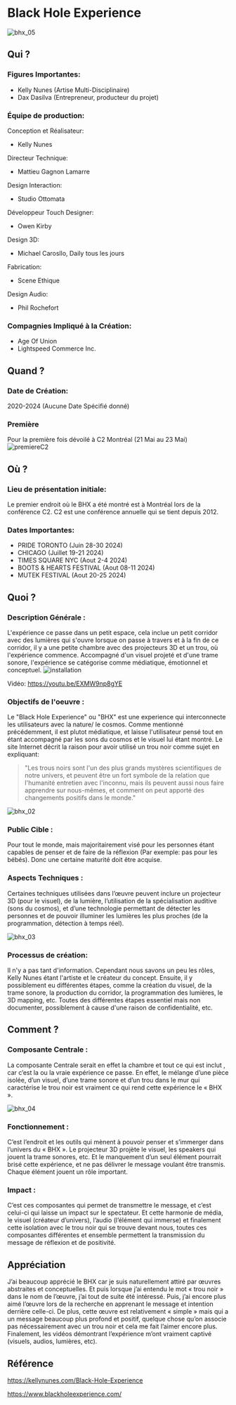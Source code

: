 # Black Hole Experience

![bhx_05](assets/images/bhx_05.jpg)

## Qui ?
### Figures Importantes: 
 - Kelly Nunes (Artise Multi-Disciplinaire)
 - Dax Dasilva (Entrepreneur, producteur du projet)

### Équipe de production:

Conception et Réalisateur:
- Kelly Nunes

Directeur Technique: 
- Mattieu Gagnon Lamarre

Design Interaction: 
- Studio Ottomata

Développeur Touch Designer:
- Owen Kirby

Design 3D: 
- Michael Carosllo, Daily tous les jours

Fabrication: 
- Scene Ethique

Design Audio:
- Phil Rochefort


### Compagnies Impliqué à la Création:
- Age Of Union
- Lightspeed Commerce Inc.

## Quand ?
### Date de Création: 
2020-2024 (Aucune Date Spécifié donné)

### Première
Pour la première fois dévoilé à C2 Montréal (21 Mai au 23 Mai)
![premiereC2](assets/images/c2_mtl_premiere.jpg)

## Où ?
### Lieu de présentation initiale:
Le premier endroit où le BHX a été montré est à Montréal lors de la conférence C2. C2 est une conférence annuelle qui se tient depuis 2012.

### Dates Importantes:
- PRIDE TORONTO (Juin 28-30 2024)
- CHICAGO (Juillet 19-21 2024)
- TIMES SQUARE NYC (Aout 2-4 2024)
- BOOTS & HEARTS FESTIVAL (Aout 08-11 2024)
- MUTEK FESTIVAL (Aout 20-25 2024)

## Quoi ?
### Description Générale :
L'expérience ce passe dans un petit espace, cela inclue un petit corridor avec des lumières qui s'ouvre lorsque on passe à travers et à la fin de ce corridor, il y a une petite chambre avec des projecteurs 3D et un trou, où l'expérience commence. Accompagné d'un visuel projeté et d'une trame sonore, l'expérience se catégorise comme médiatique, émotionnel et conceptuel.
![installation](assets/images/experience-installation.jpg)

Vidéo: https://youtu.be/EXMW9np8gYE

### Objectifs de l'oeuvre :
Le "Black Hole Experience" ou "BHX" est une experience qui interconnecte les utilisateurs avec la nature/ le cosmos. Comme mentionné précédemment, il est plutot médiatique, et laisse l'utilisateur pensé tout en étant accompagné par les sons du cosmos et le visuel lui étant montré. Le site Internet décrit la raison pour avoir utilisé un trou noir comme sujet en expliquant: 
> "Les trous noirs sont l'un des plus grands mystères scientifiques de notre univers, et peuvent être un fort symbole de la relation que l'humanité entretien avec l'inconnu, mais ils peuvent aussi nous faire apprendre sur nous-mêmes, et comment on peut apporté des changements positifs dans le monde."

![bhx_02](assets/images/bhx_img_02.jpg)

### Public Cible :
Pour tout le monde, mais majoritairement visé pour les personnes étant capables de penser et de faire de la réflexion (Par exemple: pas pour les bébés). Donc une certaine maturité doit être acquise. 

### Aspects Techniques :
Certaines techniques utilisées dans l’œuvre peuvent inclure un projecteur 3D (pour le visuel), de la lumière, l’utilisation de la spécialisation auditive (sons du cosmos), et d’une technologie permettant de détecter les personnes et de pouvoir illuminer les lumières les plus proches (de la programmation, détection à temps réel).

![bhx_03](assets/images/blackHoleX_image-01.jpg)

### Processus de création: 
Il n'y a pas tant d'information. Cependant nous savons un peu les rôles, Kelly Nunes étant l'artiste et le créateur du concept. Ensuite, il y possiblement eu différentes étapes, comme la création du visuel, de la trame sonore, la production du corridor, la programmation des lumières, le 3D mapping, etc. Toutes des différentes étapes essentiel mais non documenter, possiblement à cause d'une raison de confidentialité, etc.



## Comment ?
### Composante Centrale :
La composante Centrale serait en effet la chambre et tout ce qui est inclut , car c’est la ou la vraie expérience ce passe. En effet, le mélange d’une pièce isolée, d’un visuel, d’une trame sonore et d’un trou dans le mur qui caractérise le trou noir est vraiment ce qui rend cette expérience le « BHX ».

![bhx_04](assets/images/bhx_03.jpg)

### Fonctionnement :
C’est l’endroit et les outils qui mènent à pouvoir penser et s’immerger dans l’univers du « BHX ». Le projecteur 3D projète le visuel, les speakers qui jouent la trame sonores, etc. Et le manquement d’un seul élément pourrait brisé cette expérience, et ne pas délivrer le message voulant être transmis. Chaque élément jouent un rôle important.

### Impact : 
C’est ces composantes qui permet de transmettre le message, et c’est celui-ci qui laisse un impact sur le spectateur. Et cette harmonie de média, le visuel (créateur d’univers), l’audio (l’élément qui immerse) et finalement cette isolation avec le trou noir qui se trouve devant nous, toutes ces composantes différentes et ensemble permettent la transmission du message de réflexion et de positivité.

## Appréciation
J’ai beaucoup apprécié le BHX car je suis naturellement attiré par œuvres abstraites et conceptuelles. Et puis lorsque j’ai entendu le mot « trou noir » dans le nom de l’œuvre, j’ai tout de suite été intéressé. Puis, j’ai encore plus aimé l’œuvre lors de la recherche en apprenant le message et intention derrière celle-ci. De plus, cette œuvre est relativement « simple » mais qui a un message beaucoup plus profond et positif, quelque chose qu’on associe pas nécessairement avec un trou noir et cela me fait l’aimer encore plus. Finalement, les vidéos démontrant l’expérience m’ont vraiment captivé (visuels, audios, lumières, etc).

## Référence 

https://kellynunes.com/Black-Hole-Experience

https://www.blackholeexperience.com/
